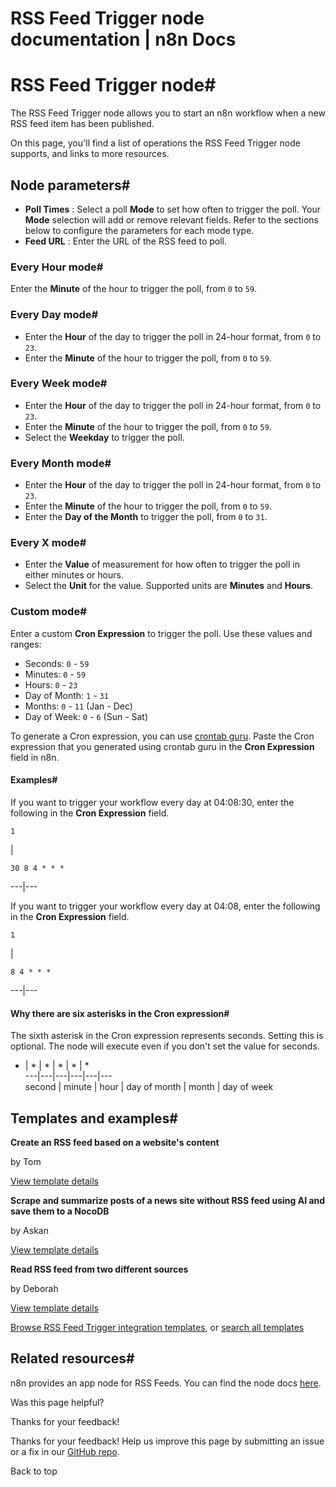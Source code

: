 # RSS Feed Trigger node documentation | n8n Docs

[ ](https://github.com/n8n-io/n8n-docs/edit/main/docs/integrations/builtin/core-nodes/n8n-nodes-base.rssfeedreadtrigger.md "Edit this page")

# RSS Feed Trigger node#

The RSS Feed Trigger node allows you to start an n8n workflow when a new RSS feed item has been published.

On this page, you'll find a list of operations the RSS Feed Trigger node supports, and links to more resources.

## Node parameters#

  * **Poll Times** : Select a poll **Mode** to set how often to trigger the poll. Your **Mode** selection will add or remove relevant fields. Refer to the sections below to configure the parameters for each mode type.
  * **Feed URL** : Enter the URL of the RSS feed to poll.

### Every Hour mode#

Enter the **Minute** of the hour to trigger the poll, from `0` to `59`.

### Every Day mode#

  * Enter the **Hour** of the day to trigger the poll in 24-hour format, from `0` to `23`.
  * Enter the **Minute** of the hour to trigger the poll, from `0` to `59`.

### Every Week mode#

  * Enter the **Hour** of the day to trigger the poll in 24-hour format, from `0` to `23`.
  * Enter the **Minute** of the hour to trigger the poll, from `0` to `59`.
  * Select the **Weekday** to trigger the poll.

### Every Month mode#

  * Enter the **Hour** of the day to trigger the poll in 24-hour format, from `0` to `23`.
  * Enter the **Minute** of the hour to trigger the poll, from `0` to `59`.
  * Enter the **Day of the Month** to trigger the poll, from `0` to `31`.

### Every X mode#

  * Enter the **Value** of measurement for how often to trigger the poll in either minutes or hours.
  * Select the **Unit** for the value. Supported units are **Minutes** and **Hours**.

### Custom mode#

Enter a custom **Cron Expression** to trigger the poll. Use these values and ranges:

  * Seconds: `0` \- `59`
  * Minutes: `0` \- `59`
  * Hours: `0` \- `23`
  * Day of Month: `1` \- `31`
  * Months: `0` \- `11` (Jan - Dec)
  * Day of Week: `0` \- `6` (Sun - Sat)

To generate a Cron expression, you can use [crontab guru](https://crontab.guru). Paste the Cron expression that you generated using crontab guru in the **Cron Expression** field in n8n.

#### Examples#

If you want to trigger your workflow every day at 04:08:30, enter the following in the **Cron Expression** field. 
    
    
    1

| 
    
    
    30 8 4 * * *
      
  
---|---  
  
If you want to trigger your workflow every day at 04:08, enter the following in the **Cron Expression** field. 
    
    
    1

| 
    
    
    8 4 * * *
      
  
---|---  
  
#### Why there are six asterisks in the Cron expression#

The sixth asterisk in the Cron expression represents seconds. Setting this is optional. The node will execute even if you don't set the value for seconds.

* | * | * | * | * | *  
---|---|---|---|---|---  
second | minute | hour | day of month | month | day of week  
  
## Templates and examples#

**Create an RSS feed based on a website's content**

by Tom

[View template details](https://n8n.io/workflows/1418-create-an-rss-feed-based-on-a-websites-content/)

**Scrape and summarize posts of a news site without RSS feed using AI and save them to a NocoDB**

by Askan

[View template details](https://n8n.io/workflows/2180-scrape-and-summarize-posts-of-a-news-site-without-rss-feed-using-ai-and-save-them-to-a-nocodb/)

**Read RSS feed from two different sources**

by Deborah

[View template details](https://n8n.io/workflows/687-read-rss-feed-from-two-different-sources/)

[Browse RSS Feed Trigger integration templates](https://n8n.io/integrations/rss-feed-trigger/), or [search all templates](https://n8n.io/workflows/)

## Related resources#

n8n provides an app node for RSS Feeds. You can find the node docs [here](../n8n-nodes-base.rssfeedread/).

Was this page helpful? 

Thanks for your feedback! 

Thanks for your feedback! Help us improve this page by submitting an issue or a fix in our [GitHub repo](https://github.com/n8n-io/n8n-docs). 

Back to top
